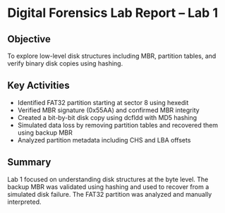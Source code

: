 # Digital Forensics Lab Report – Lab 1

## Objective
To explore low-level disk structures including MBR, partition tables, and verify binary disk copies using hashing.

## Key Activities
- Identified FAT32 partition starting at sector 8 using hexedit
- Verified MBR signature (0x55AA) and confirmed MBR integrity
- Created a bit-by-bit disk copy using dcfldd with MD5 hashing
- Simulated data loss by removing partition tables and recovered them using backup MBR
- Analyzed partition metadata including CHS and LBA offsets

## Summary
Lab 1 focused on understanding disk structures at the byte level. The backup MBR was validated using hashing and used to recover from a simulated disk failure. The FAT32 partition was analyzed and manually interpreted.
